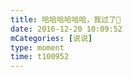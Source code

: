 ```yaml
---
title: 哈哈哈哈哈哈，我过了🌚
date: 2016-12-20 10:09:52
mCategories: [说说]
type: moment
time: t100952
---
```


<div id="pics-20161220100952"></div>

<script src="/lib/moment/pics.js"></script>
<script>
var data = [
    {"link": "2016-12-20_000000.jpeg", "type": "shuoshuo"}
];
picsRender(data, "pics-20161220100952");
</script>
